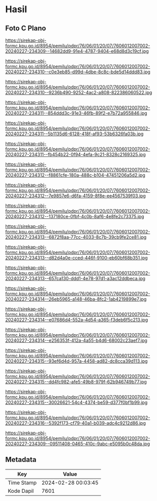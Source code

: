# Hasil

## Foto C Plano

https://sirekap-obj-formc.kpu.go.id/8954/pemilu/pdpr/76/06/01/20/07/7606012007002-20240227-234309--14682dd9-91e4-4787-9404-e68d8d3c19cf.jpg

https://sirekap-obj-formc.kpu.go.id/8954/pemilu/pdpr/76/06/01/20/07/7606012007002-20240227-234310--c0e3eb85-d99d-4dbe-8c8c-bde5d14ddd83.jpg

https://sirekap-obj-formc.kpu.go.id/8954/pemilu/pdpr/76/06/01/20/07/7606012007002-20240227-234310--9236b490-9252-4ac2-a808-822386060522.jpg

https://sirekap-obj-formc.kpu.go.id/8954/pemilu/pdpr/76/06/01/20/07/7606012007002-20240227-234311--854ddd3c-91e3-46fb-89f2-e7b72a955846.jpg

https://sirekap-obj-formc.kpu.go.id/8954/pemilu/pdpr/76/06/01/20/07/7606012007002-20240227-234311--5b1135d6-6128-418f-af93-53b6326fa03b.jpg

https://sirekap-obj-formc.kpu.go.id/8954/pemilu/pdpr/76/06/01/20/07/7606012007002-20240227-234311--fb454b22-0f94-4efa-9c21-8328c2169325.jpg

https://sirekap-obj-formc.kpu.go.id/8954/pemilu/pdpr/76/06/01/20/07/7606012007002-20240227-234312--f8861cfe-180a-488c-b104-47451206a5d2.jpg

https://sirekap-obj-formc.kpu.go.id/8954/pemilu/pdpr/76/06/01/20/07/7606012007002-20240227-234312--7e9857e6-d6fa-4159-8f8e-ee4567539f03.jpg

https://sirekap-obj-formc.kpu.go.id/8954/pemilu/pdpr/76/06/01/20/07/7606012007002-20240227-234312--137180ce-0fbf-4c0b-8af6-4e8fe2c73375.jpg

https://sirekap-obj-formc.kpu.go.id/8954/pemilu/pdpr/76/06/01/20/07/7606012007002-20240227-234313--6872f8aa-77cc-4033-8c7b-39cb9fe2ce81.jpg

https://sirekap-obj-formc.kpu.go.id/8954/pemilu/pdpr/76/06/01/20/07/7606012007002-20240227-234313--d82d4a0e-cced-446f-9100-eb60bf68b351.jpg

https://sirekap-obj-formc.kpu.go.id/8954/pemilu/pdpr/76/06/01/20/07/7606012007002-20240227-234313--657ca130-ddd1-4e78-97d1-a3ac12ddbeca.jpg

https://sirekap-obj-formc.kpu.go.id/8954/pemilu/pdpr/76/06/01/20/07/7606012007002-20240227-234314--26eb5965-a148-46ba-8fc2-1ab4219899e7.jpg

https://sirekap-obj-formc.kpu.go.id/8954/pemilu/pdpr/76/06/01/20/07/7606012007002-20240227-234314--e07686d4-552a-4d54-a365-f3deb6f5c213.jpg

https://sirekap-obj-formc.kpu.go.id/8954/pemilu/pdpr/76/06/01/20/07/7606012007002-20240227-234314--e256353f-412a-4a55-b4d6-68002c23aef7.jpg

https://sirekap-obj-formc.kpu.go.id/8954/pemilu/pdpr/76/06/01/20/07/7606012007002-20240227-234315--93ef6d4d-957a-4458-ad82-dc8cca39d113.jpg

https://sirekap-obj-formc.kpu.go.id/8954/pemilu/pdpr/76/06/01/20/07/7606012007002-20240227-234315--dd4fc982-afe5-49b8-979f-62b946749b77.jpg

https://sirekap-obj-formc.kpu.go.id/8954/pemilu/pdpr/76/06/01/20/07/7606012007002-20240227-234315--30026621-54c4-4374-be59-d377f0bf1b99.jpg

https://sirekap-obj-formc.kpu.go.id/8954/pemilu/pdpr/76/06/01/20/07/7606012007002-20240227-234316--5392f173-cf79-40a1-b039-adc4c9212d86.jpg

https://sirekap-obj-formc.kpu.go.id/8954/pemilu/pdpr/76/06/01/20/07/7606012007002-20240227-234309--09511408-0465-410c-9abc-e5095b0c48da.jpg


## Metadata

| Key        | Value               |
| ---------- | ------------------- |
| Time Stamp | 2024-02-28 00:03:45 |
| Kode Dapil | 7601                |



